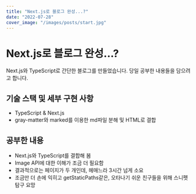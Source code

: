 ```yaml
---
title: "Next.js로 블로그 완성...?"
date: "2022-07-28"
cover_image: "/images/posts/start.jpg"
---
```


# Next.js로 블로그 완성...?

Next.js와 TypeScript로 간단한 블로그를 만들었습니다. 당일 공부한 내용들을 담으려고 합니다.

## 기술 스택 및 세부 구현 사항

- TypeScript & Next.js
- gray-matter와 marked를 이용한 md파일 분해 및 HTML로 결합

## 공부한 내용

- Next.js와 TypeScript를 결합해 봄
- Image API에 대한 이해가 조금 더 필요함
- 결과적으로는 페이지가 두 개인데, 헤매느라 3시간 넘게 소요
- 조금만 더 손에 익히고 getStaticPaths같은, 오타나기 쉬운 친구들을 위해 스니펫 탐구 요망
